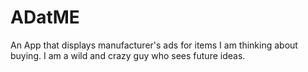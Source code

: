 # ADatME
An App that displays manufacturer's ads for items I am thinking about buying.
I am a wild and crazy guy who sees future ideas. 
